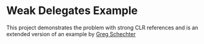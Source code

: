 Weak Delegates Example
====================

This project demonstrates the problem with strong CLR references and is an extended version of an example by [Greg Schechter]

[Greg Schechter]:http://blogs.msdn.com/b/greg_schechter/archive/2004/05/27/143605.aspx
